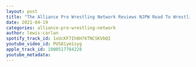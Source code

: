 ```yaml
---
layout: post
title: "The Alliance Pro Wrestling Network Reviews NJPW Road To Wrestling Dontaku Night 7!"
date: 2021-04-19
categories: alliance-pro-wrestling-network
author: lewis-carlan
spotify_track_id: 1xUcKF7Ih8H76TNCSKVbQI
youtube_video_id: PUS81ym1syg
apple_track_id: 1000517784228
youtube_metadata: 
---
```

